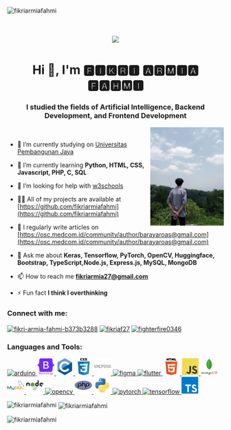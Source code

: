 <p align="left"> <img src="https://komarev.com/ghpvc/?username=fikriarmiafahmi&label=Profile%20views&color=0e75b6&style=flat" alt="fikriarmiafahmi" /> </p>
<h1 align="center">
    <img src="https://readme-typing-svg.herokuapp.com/?font=Oswald&size=35&center=true&vCenter=true&width=600&height=70&duration=6000&lines=Hi+👋;+I'm+🅵🅸🅺🆁🅸+🅰🆁🅼🅸🅰+🅵🅰🅷🅼🅸;" />
</h1>
<h1 align="center">Hi 👋, I'm 🅵🅸🅺🆁🅸 🅰🆁🅼🅸🅰 🅵🅰🅷🅼🅸
</h1>
<h3 align="center">I studied the fields of Artificial Intelligence, Backend Development, and Frontend Development</h3>

<img align="right" alt="MyPhoto" width="34%" src="fikri.jpg">

<p align="left"> <a href="https://twitter.com/" target="blank"><img src="https://img.shields.io/twitter/follow/?logo=twitter&style=for-the-badge" alt="" /></a> </p>

- 🔭 I’m currently studying on [Universitas Pembangunan Jaya](https://upj.ac.id/)

- 🌱 I’m currently learning **Python, HTML, CSS, Javascript, PHP, C, SQL**

- 🤝 I’m looking for help with [w3schools](https://www.w3schools.com/)

- 👨‍💻 All of my projects are available at [https://github.com/fikriarmiafahmi](https://github.com/fikriarmiafahmi)

- 📝 I regularly write articles on [https://osc.medcom.id/community/author/barayaroas@gmail.com](https://osc.medcom.id/community/author/barayaroas@gmail.com)

- 💬 Ask me about **Keras, Tensorflow, PyTorch, OpenCV, Huggingface, Bootstrap, TypeScript,Node.js, Express.js, MySQL, MongoDB**

- 📫 How to reach me **fikriarmia27@gmail.com**

- ⚡ Fun fact **I think I overthinking**

<h3 align="left">Connect with me:</h3>
<p align="left">
<a href="https://linkedin.com/in/fikri-armia-fahmi-b373b3288" target="blank"><img align="center" src="https://raw.githubusercontent.com/rahuldkjain/github-profile-readme-generator/master/src/images/icons/Social/linked-in-alt.svg" alt="fikri-armia-fahmi-b373b3288" height="30" width="40" /></a>
<a href="https://instagram.com/fikriaf27" target="blank"><img align="center" src="https://raw.githubusercontent.com/rahuldkjain/github-profile-readme-generator/master/src/images/icons/Social/instagram.svg" alt="fikriaf27" height="30" width="40" /></a>
<a href="https://discord.gg/fighterfire0346" target="blank"><img align="center" src="https://raw.githubusercontent.com/rahuldkjain/github-profile-readme-generator/master/src/images/icons/Social/discord.svg" alt="fighterfire0346" height="30" width="40" /></a>
</p>

<h3 align="left">Languages and Tools:</h3>
<p align="left"> <a href="https://www.arduino.cc/" target="_blank" rel="noreferrer"> <img src="https://cdn.worldvectorlogo.com/logos/arduino-1.svg" alt="arduino" width="40" height="40"/> </a> <a href="https://getbootstrap.com" target="_blank" rel="noreferrer"> <img src="https://raw.githubusercontent.com/devicons/devicon/master/icons/bootstrap/bootstrap-plain-wordmark.svg" alt="bootstrap" width="40" height="40"/> </a> <a href="https://www.cprogramming.com/" target="_blank" rel="noreferrer"> <img src="https://raw.githubusercontent.com/devicons/devicon/master/icons/c/c-original.svg" alt="c" width="40" height="40"/> </a> <a href="https://www.w3schools.com/css/" target="_blank" rel="noreferrer"> <img src="https://raw.githubusercontent.com/devicons/devicon/master/icons/css3/css3-original-wordmark.svg" alt="css3" width="40" height="40"/> </a> <a href="https://expressjs.com" target="_blank" rel="noreferrer"> <img src="https://raw.githubusercontent.com/devicons/devicon/master/icons/express/express-original-wordmark.svg" alt="express" width="40" height="40"/> </a> <a href="https://www.figma.com/" target="_blank" rel="noreferrer"> <img src="https://www.vectorlogo.zone/logos/figma/figma-icon.svg" alt="figma" width="40" height="40"/> </a> <a href="https://flutter.dev" target="_blank" rel="noreferrer"> <img src="https://www.vectorlogo.zone/logos/flutterio/flutterio-icon.svg" alt="flutter" width="40" height="40"/> </a> <a href="https://www.w3.org/html/" target="_blank" rel="noreferrer"> <img src="https://raw.githubusercontent.com/devicons/devicon/master/icons/html5/html5-original-wordmark.svg" alt="html5" width="40" height="40"/> </a> <a href="https://developer.mozilla.org/en-US/docs/Web/JavaScript" target="_blank" rel="noreferrer"> <img src="https://raw.githubusercontent.com/devicons/devicon/master/icons/javascript/javascript-original.svg" alt="javascript" width="40" height="40"/> </a> <a href="https://www.mongodb.com/" target="_blank" rel="noreferrer"> <img src="https://raw.githubusercontent.com/devicons/devicon/master/icons/mongodb/mongodb-original-wordmark.svg" alt="mongodb" width="40" height="40"/> </a> <a href="https://www.mysql.com/" target="_blank" rel="noreferrer"> <img src="https://raw.githubusercontent.com/devicons/devicon/master/icons/mysql/mysql-original-wordmark.svg" alt="mysql" width="40" height="40"/> </a> <a href="https://nodejs.org" target="_blank" rel="noreferrer"> <img src="https://raw.githubusercontent.com/devicons/devicon/master/icons/nodejs/nodejs-original-wordmark.svg" alt="nodejs" width="40" height="40"/> </a> <a href="https://opencv.org/" target="_blank" rel="noreferrer"> <img src="https://www.vectorlogo.zone/logos/opencv/opencv-icon.svg" alt="opencv" width="40" height="40"/> </a> <a href="https://www.php.net" target="_blank" rel="noreferrer"> <img src="https://raw.githubusercontent.com/devicons/devicon/master/icons/php/php-original.svg" alt="php" width="40" height="40"/> </a> <a href="https://www.python.org" target="_blank" rel="noreferrer"> <img src="https://raw.githubusercontent.com/devicons/devicon/master/icons/python/python-original.svg" alt="python" width="40" height="40"/> </a> <a href="https://pytorch.org/" target="_blank" rel="noreferrer"> <img src="https://www.vectorlogo.zone/logos/pytorch/pytorch-icon.svg" alt="pytorch" width="40" height="40"/> </a> <a href="https://www.tensorflow.org" target="_blank" rel="noreferrer"> <img src="https://www.vectorlogo.zone/logos/tensorflow/tensorflow-icon.svg" alt="tensorflow" width="40" height="40"/> </a> <a href="https://www.typescriptlang.org/" target="_blank" rel="noreferrer"> <img src="https://raw.githubusercontent.com/devicons/devicon/master/icons/typescript/typescript-original.svg" alt="typescript" width="40" height="40"/> </a> </p>

<p><img align="left" src="https://github-readme-stats.vercel.app/api/top-langs?username=fikriarmiafahmi&show_icons=true&locale=en&layout=compact" alt="fikriarmiafahmi" /></p>

<p>&nbsp;<img align="center" src="https://github-readme-stats.vercel.app/api?username=fikriarmiafahmi&show_icons=true&locale=en" alt="fikriarmiafahmi" /></p>

<p><img align="center" src="https://github-readme-streak-stats.herokuapp.com/?user=fikriarmiafahmi&" alt="fikriarmiafahmi" /></p>
